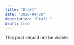```yaml
---
title: "Draft"
date: "2020-04-26"
description: "Draft."
draft: true
---
```


This post should not be visible.